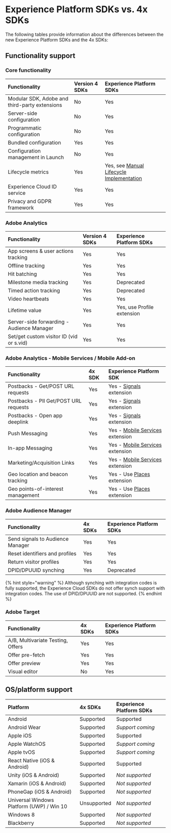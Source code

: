 # Experience Platform SDKs vs. 4x SDKs

The following tables provide information about the differences between the new Experience Platform SDKs and the 4x SDKs:

## Functionality support

### Core functionality

| Functionality | Version 4 SDKs | Experience Platform SDKs |
| :--- | :--- | :--- |
| Modular SDK, Adobe and third-party extensions | No | Yes |
| Server-side configuration | No | Yes |
| Programmatic configuration | No | Yes |
| Bundled configuration | Yes | Yes |
| Configuration management in Launch | No | Yes |
| Lifecycle metrics | Yes | Yes, see [Manual Lifecycle Implementation](manual-lifecycle-implementation.md) |
| Experience Cloud ID service | Yes | Yes |
| Privacy and GDPR framework | Yes | Yes |

### Adobe Analytics

| Functionality | Version 4 SDKs | Experience Platform SDKs |
| :--- | :--- | :--- |
| App screens & user actions tracking | Yes | Yes |
| Offline tracking | Yes | Yes |
| Hit batching | Yes | Yes |
| Milestone media tracking | Yes | Deprecated |
| Timed action tracking | Yes | Deprecated |
| Video heartbeats | Yes | Yes |
| Lifetime value | Yes | Yes, use Profile extension |
| Server-side forwarding - Audience Manager | Yes | Yes |
| Set/get custom visitor ID \(vid or s.vid\) | Yes | Yes |

### Adobe Analytics - Mobile Services / Mobile Add-on

| Functionality | 4x SDK | Experience Platform SDK |
| :--- | :--- | :--- |
| Postbacks - Get/POST URL requests | Yes | Yes - [Signals]() extension |
| Postbacks - PII Get/POST URL requests | Yes | Yes - [Signals]() extension |
| Postbacks - Open app deeplink | Yes | Yes - [Signals]() extension |
| Push Messaging | Yes | Yes - [Mobile Services](../../using-mobile-extensions/adobe-analytics-mobile-services/) extension |
| In-app Messaging | Yes | Yes - [Mobile Services](../../using-mobile-extensions/adobe-analytics-mobile-services/) extension |
| Marketing/Acquisition Links | Yes | Yes - [Mobile Services](../../using-mobile-extensions/adobe-analytics-mobile-services/) extension |
| Geo location and beacon tracking | Yes | Yes - Use [Places](aepvs4x.md) extension |
| Geo points-of-interest management | Yes | Yes - Use [Places](aepvs4x.md) extension |

### Adobe Audience Manager

| Functionality | 4x SDKs | Experience Platform SDKs |
| :--- | :--- | :--- |
| Send signals to Audience Manager | Yes | Yes |
| Reset identifiers and profiles | Yes | Yes |
| Return visitor profiles | Yes | Yes |
| DPID/DPUUID synching | Yes | Deprecated |

{% hint style="warning" %}
Although synching with integration codes is fully supported, the Experience Cloud SDKs do not offer synch support with integration codes. The use of DPID/DPUUID are not supported.
{% endhint %}

### Adobe Target

| Functionality | 4x SDKs | Experience Platform SDKs |
| :--- | :--- | :--- |
| A/B, Multivariate Testing, Offers | Yes | Yes |
| Offer pre-fetch | Yes | Yes |
| Offer preview | Yes | Yes |
| Visual editor | No | Yes |

## OS/platform support

| Platform | 4x SDKs | Experience Platform SDKs |
| :--- | :--- | :--- |
| Android | Supported | Supported |
| Android Wear​ | Supported | _Support coming_ |
| Apple iOS​ | Supported | Supported |
| Apple WatchOS​ | Supported | _Support coming_ |
| Apple tvOS​ | Supported | _Support coming_ |
| React Native \(iOS & Android\) | Supported | Supported |
| Unity \(iOS & Android\)​ | Supported | _Not supported_ |
| Xamarin \(iOS & Android\)​ | Supported | _Not supported_ |
| PhoneGap \(iOS & Android\)​ | Supported | _Not supported_ |
| Universal Windows Platform \(UWP\) / Win 10 | Unsupported | _Not supported_ |
| Windows 8​ | Supported | _Not supported_ |
| Blackberry​ | Supported | _Not supported_ |

